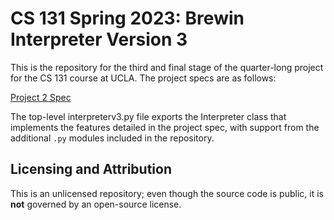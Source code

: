 # CS 131 Spring 2023: Brewin Interpreter Version 3

This is the repository for the third and final stage of the quarter-long project for the CS 131 course at UCLA. The project specs are as follows:

[Project 2 Spec](https://docs.google.com/document/d/1YqSGkY4lE5nr-u27TQ-C8vd7f21SQA-qHL1aZf0ye4s/edit)

The top-level interpreterv3.py file exports the Interpreter class that implements the features detailed in the project spec, with support from the additional `.py` modules included in the repository.

## Licensing and Attribution

This is an unlicensed repository; even though the source code is public, it is **not** governed by an open-source license.
